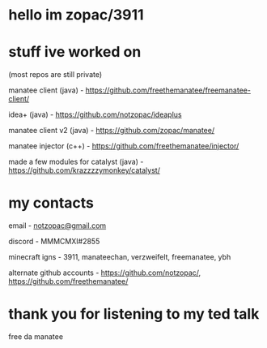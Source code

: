 # hello im zopac/3911

# stuff ive worked on

(most repos are still private)

manatee client (java) - https://github.com/freethemanatee/freemanatee-client/

idea+ (java) - https://github.com/notzopac/ideaplus

manatee client v2 (java) - https://github.com/zopac/manatee/

manatee injector (c++) - https://github.com/freethemanatee/injector/

made a few modules for catalyst (java) - https://github.com/krazzzzymonkey/catalyst/

# my contacts

email - notzopac@gmail.com

discord - MMMCMXI#2855

minecraft igns - 3911, manateechan, verzweifelt, freemanatee, ybh

alternate github accounts - https://github.com/notzopac/, https://github.com/freethemanatee/

# thank you for listening to my ted talk

free da manatee
